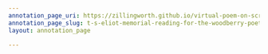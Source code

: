 ```yaml
---
annotation_page_uri: https://zillingworth.github.io/virtual-poem-on-screen/annotations/t-s-eliot-memorial-reading-for-the-woodberry-poetry-room-claudia-rankine-4-22-21--canvas-1-intertitle.json
annotation_page_slug: t-s-eliot-memorial-reading-for-the-woodberry-poetry-room-claudia-rankine-4-22-21--canvas-1-intertitle
layout: annotation_page

---
```

